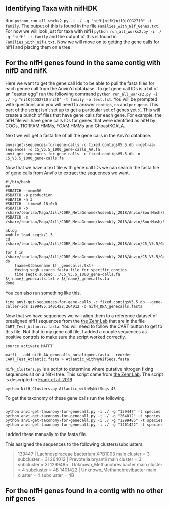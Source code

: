 ## Identifying Taxa with nifHDK
Run `python run_all_works2.py -i ./ -g "nifH|nifK|nifD|COG2710" -t family`. The output of this is found in the file `Families_with_Nif_Genes.txt`. For now we will look just for taxa with nifH `python run_all_works2.py -i ./ -g "nifH" -t family` and the output of this is found in `Families_with_nifH.txt`. Now we will move on to getting the gene calls for nifH and placing them on a tree. 

## For the nifH genes found in the same contig with nifD and nifK

Here we want to get the gene call Ids to be able to pull the fasta files for each genne call from the Anvio'd database. To get gene call IDs is a bit of an "easter egg" run the following command `python run_all_works2.py -i ./ -g "nifK|COG2710|nifD" -t family -o test.txt`. You will be prompted with questions and you will need to answer `contigs`, `no` and `per gene`. This part of the script isn't set up to get a particular set of genes yet :(. This will create a bunch of files that have gene calls for each gene. For example, the nifH file will have gene calls IDs for genes that were identified as nifH by COGs, TIGRFAM HMMs, FOAM HMMs and GhoastKOALA. 

Next we will get a fasta file of all the gene calls in the Anvi'o database.

```
anvi-get-sequences-for-gene-calls -c fixed.contigsV5.5.db --get-aa-sequences -o C5_V5.5_1000_gene-calls_AA.fa
anvi-get-sequences-for-gene-calls -c fixed.contigsV5.5.db -o C5_V5.5_1000_gene-calls.fa

```

Now that we have a text file with gene call IDs we can search the fasta file of gene calls from Anvi'o to extract the sequences we want. 

```
#!/bin/bash
##
#SBATCH --mem=5G
#SBATCH -p production
#SBATCH -n 3
#SBATCH --time=6-18:0:0
#SBATCH -o /share/tearlab/Maga/Jill/CDRF_MetaGenome/Assembly_2018/Anvio/SourMash/Error_Out_Files/metabat_anvio_contigs_nif.out
#SBATCH -e /share/tearlab/Maga/Jill/CDRF_MetaGenome/Assembly_2018/Anvio/SourMash/Error_Out_Files/metabat_anvio_contigs_nif.err

aklog
module load seqtk/1.3
cd /share/tearlab/Maga/Jill/CDRF_MetaGenome/Assembly_2018/Anvio/C5_V5.5/Gene_calls/

for f in /share/tearlab/Maga/Jill/CDRF_MetaGenome/Assembly_2018/Anvio/C5_V5.5/Gene_calls/*_genecalls.txt
do
	fname=$(basename $f _genecalls.txt)
	#using seqk search fasta file for specific contigs.
	time seqtk subseq ../C5_V5.5_1000_gene-calls.fa ${fname}_genecalls.txt > ${fname}_genecalls.fa
done
```

You can also run something like this.

```
time anvi-get-sequences-for-gene-calls -c fixed.contigsV5.5.db --gene-caller-ids 1299485,1401422,264012 -o nifH_DNA_genecalls.fasta
``` 
Now that we have sequences we will align them to a reference dataset of prealigned nifH sequences from the [the Zehr Lab](https://www.jzehrlab.com/nifh) that are in the file `CART_Test_Atlantic.fasta`. You will need to follow the CART button to get to this file. Not that to my gene call file, I added a couple sequences as positive controls to make sure the script worked correctly.

```
source activate MAFFT

mafft --add nifH_AA_genecalls_notaligned.fasta --reorder CART_Test_Atlantic.fasta > Atlantic_withMyNifSeqs.fasta
```

`NifH_Clusters.py` is a script to determine where putative nitrogen fixing sequences sit on a NifH tree. This script came from [the Zehr Lab](https://www.jzehrlab.com/nifh). 
The script is descripted in [Frank et al. 2016](https://sfamjournals.onlinelibrary.wiley.com/doi/full/10.1111/1758-2229.12455)

```
python NifH_Clusters.py Atlantic_withMyNifSeqs 45
```

To get the taxonomy of these gene calls run the following. 

```

python anvi-get-taxonomy-for-genecall.py -i ./ -g "139447" -t species
python anvi-get-taxonomy-for-genecall.py -i ./ -g "264012" -t species
python anvi-get-taxonomy-for-genecall.py -i ./ -g "1299485" -t species
python anvi-get-taxonomy-for-genecall.py -i ./ -g "1401422" -t species

```
I added these manually to the fasta file.

This assigned the sequences to the following clusters/subclusters:

>139447 | Lachnospiraceae bacterium XPB1003 main cluster = 3 subcluster = 3I
>264012 | Prevotella bryantii main cluster = 3 subcluster = 3I
>1299485 | Unknown_Methanobrevibacter main cluster = 4 subcluster = 4B
>1401422 | Unknown_Methanobrevibacter main cluster = 4 subcluster = 4B


## For the nifH genes found in a contig with no other nif genes

